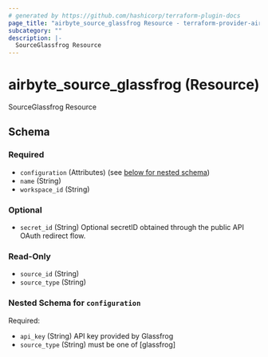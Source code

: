```yaml
---
# generated by https://github.com/hashicorp/terraform-plugin-docs
page_title: "airbyte_source_glassfrog Resource - terraform-provider-airbyte"
subcategory: ""
description: |-
  SourceGlassfrog Resource
---
```


# airbyte_source_glassfrog (Resource)

SourceGlassfrog Resource



<!-- schema generated by tfplugindocs -->
## Schema

### Required

- `configuration` (Attributes) (see [below for nested schema](#nestedatt--configuration))
- `name` (String)
- `workspace_id` (String)

### Optional

- `secret_id` (String) Optional secretID obtained through the public API OAuth redirect flow.

### Read-Only

- `source_id` (String)
- `source_type` (String)

<a id="nestedatt--configuration"></a>
### Nested Schema for `configuration`

Required:

- `api_key` (String) API key provided by Glassfrog
- `source_type` (String) must be one of [glassfrog]


